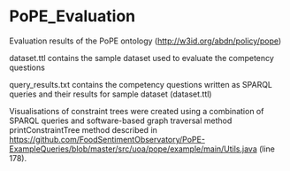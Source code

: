 # PoPE_Evaluation
Evaluation results of the PoPE ontology (http://w3id.org/abdn/policy/pope)

dataset.ttl contains the sample dataset used to evaluate the competency questions

query_results.txt contains the competency questions written as SPARQL queries and their results for sample dataset (dataset.ttl)  

Visualisations of constraint trees were created using a combination of SPARQL queries and software-based graph traversal method printConstraintTree method described in https://github.com/FoodSentimentObservatory/PoPE-ExampleQueries/blob/master/src/uoa/pope/example/main/Utils.java (line 178).
